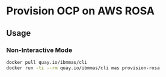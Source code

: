 Provision OCP on AWS ROSA
===============================================================================

Usage
-------------------------------------------------------------------------------

### Non-Interactive Mode

```bash
docker pull quay.io/ibmmas/cli
docker run -ti --rm quay.io/ibmmas/cli mas provision-rosa
```
